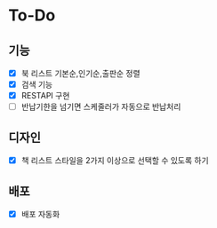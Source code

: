 # To-Do

## 기능

- [x] 북 리스트 기본순,인기순,출판순 정렬
- [x] 검색 기능
- [x] RESTAPI 구현
- [ ] 반납기한을 넘기면 스케줄러가 자동으로 반납처리

## 디자인

- [x] 책 리스트 스타일을 2가지 이상으로 선택할 수 있도록 하기

## 배포

- [x] 배포 자동화
